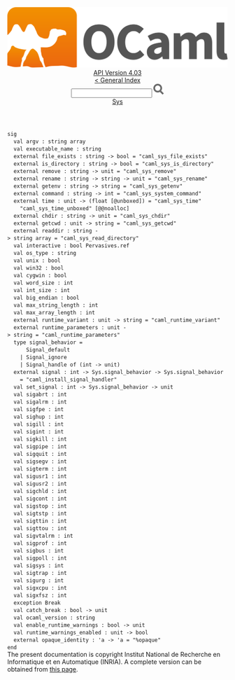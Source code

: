<!-- ((! set title API !)) ((! set documentation !)) ((! set api !)) ((! set nobreadcrumb !)) -->
<div class="api"><header><nav class="toc brand"><a class="brand" href="https://ocaml.org/"><img src="colour-logo-gray.svg" class="svg" alt="OCaml"></a></nav><nav class="toc"><div class="toc_version"><a href="/docs" id="version-select">API Version 4.03</a></div><a href="index.html">&lt; General Index</a><div class="api_search"><input type="text" name="apisearch" id="api_search" oninput="mySearch(false);" onkeypress="this.oninput();" onclick="this.oninput();" onpaste="this.oninput();">
<img src="search_icon.svg" alt="Search" class="svg" onclick="mySearch(false)"></div>
<div id="search_results"></div><div class="toc_title"><a href="Sys.html">Sys</a></div><ul></ul></nav></header>
<code class="code"><span class="keyword">sig</span>
&nbsp;&nbsp;<span class="keyword">val</span>&nbsp;argv&nbsp;:&nbsp;string&nbsp;array
&nbsp;&nbsp;<span class="keyword">val</span>&nbsp;executable_name&nbsp;:&nbsp;string
&nbsp;&nbsp;<span class="keyword">external</span>&nbsp;file_exists&nbsp;:&nbsp;string&nbsp;<span class="keywordsign">-&gt;</span>&nbsp;bool&nbsp;=&nbsp;<span class="string">"caml_sys_file_exists"</span>
&nbsp;&nbsp;<span class="keyword">external</span>&nbsp;is_directory&nbsp;:&nbsp;string&nbsp;<span class="keywordsign">-&gt;</span>&nbsp;bool&nbsp;=&nbsp;<span class="string">"caml_sys_is_directory"</span>
&nbsp;&nbsp;<span class="keyword">external</span>&nbsp;remove&nbsp;:&nbsp;string&nbsp;<span class="keywordsign">-&gt;</span>&nbsp;unit&nbsp;=&nbsp;<span class="string">"caml_sys_remove"</span>
&nbsp;&nbsp;<span class="keyword">external</span>&nbsp;rename&nbsp;:&nbsp;string&nbsp;<span class="keywordsign">-&gt;</span>&nbsp;string&nbsp;<span class="keywordsign">-&gt;</span>&nbsp;unit&nbsp;=&nbsp;<span class="string">"caml_sys_rename"</span>
&nbsp;&nbsp;<span class="keyword">external</span>&nbsp;getenv&nbsp;:&nbsp;string&nbsp;<span class="keywordsign">-&gt;</span>&nbsp;string&nbsp;=&nbsp;<span class="string">"caml_sys_getenv"</span>
&nbsp;&nbsp;<span class="keyword">external</span>&nbsp;command&nbsp;:&nbsp;string&nbsp;<span class="keywordsign">-&gt;</span>&nbsp;int&nbsp;=&nbsp;<span class="string">"caml_sys_system_command"</span>
&nbsp;&nbsp;<span class="keyword">external</span>&nbsp;time&nbsp;:&nbsp;unit&nbsp;<span class="keywordsign">-&gt;</span>&nbsp;(float&nbsp;[@unboxed])&nbsp;=&nbsp;<span class="string">"caml_sys_time"</span>
&nbsp;&nbsp;&nbsp;&nbsp;<span class="string">"caml_sys_time_unboxed"</span>&nbsp;[@@noalloc]
&nbsp;&nbsp;<span class="keyword">external</span>&nbsp;chdir&nbsp;:&nbsp;string&nbsp;<span class="keywordsign">-&gt;</span>&nbsp;unit&nbsp;=&nbsp;<span class="string">"caml_sys_chdir"</span>
&nbsp;&nbsp;<span class="keyword">external</span>&nbsp;getcwd&nbsp;:&nbsp;unit&nbsp;<span class="keywordsign">-&gt;</span>&nbsp;string&nbsp;=&nbsp;<span class="string">"caml_sys_getcwd"</span>
&nbsp;&nbsp;<span class="keyword">external</span>&nbsp;readdir&nbsp;:&nbsp;string&nbsp;<span class="keywordsign">-&gt;</span>&nbsp;string&nbsp;array&nbsp;=&nbsp;<span class="string">"caml_sys_read_directory"</span>
&nbsp;&nbsp;<span class="keyword">val</span>&nbsp;interactive&nbsp;:&nbsp;bool&nbsp;<span class="constructor">Pervasives</span>.ref
&nbsp;&nbsp;<span class="keyword">val</span>&nbsp;os_type&nbsp;:&nbsp;string
&nbsp;&nbsp;<span class="keyword">val</span>&nbsp;unix&nbsp;:&nbsp;bool
&nbsp;&nbsp;<span class="keyword">val</span>&nbsp;win32&nbsp;:&nbsp;bool
&nbsp;&nbsp;<span class="keyword">val</span>&nbsp;cygwin&nbsp;:&nbsp;bool
&nbsp;&nbsp;<span class="keyword">val</span>&nbsp;word_size&nbsp;:&nbsp;int
&nbsp;&nbsp;<span class="keyword">val</span>&nbsp;int_size&nbsp;:&nbsp;int
&nbsp;&nbsp;<span class="keyword">val</span>&nbsp;big_endian&nbsp;:&nbsp;bool
&nbsp;&nbsp;<span class="keyword">val</span>&nbsp;max_string_length&nbsp;:&nbsp;int
&nbsp;&nbsp;<span class="keyword">val</span>&nbsp;max_array_length&nbsp;:&nbsp;int
&nbsp;&nbsp;<span class="keyword">external</span>&nbsp;runtime_variant&nbsp;:&nbsp;unit&nbsp;<span class="keywordsign">-&gt;</span>&nbsp;string&nbsp;=&nbsp;<span class="string">"caml_runtime_variant"</span>
&nbsp;&nbsp;<span class="keyword">external</span>&nbsp;runtime_parameters&nbsp;:&nbsp;unit&nbsp;<span class="keywordsign">-&gt;</span>&nbsp;string&nbsp;=&nbsp;<span class="string">"caml_runtime_parameters"</span>
&nbsp;&nbsp;<span class="keyword">type</span>&nbsp;signal_behavior&nbsp;=
&nbsp;&nbsp;&nbsp;&nbsp;&nbsp;&nbsp;<span class="constructor">Signal_default</span>
&nbsp;&nbsp;&nbsp;&nbsp;<span class="keywordsign">|</span>&nbsp;<span class="constructor">Signal_ignore</span>
&nbsp;&nbsp;&nbsp;&nbsp;<span class="keywordsign">|</span>&nbsp;<span class="constructor">Signal_handle</span>&nbsp;<span class="keyword">of</span>&nbsp;(int&nbsp;<span class="keywordsign">-&gt;</span>&nbsp;unit)
&nbsp;&nbsp;<span class="keyword">external</span>&nbsp;signal&nbsp;:&nbsp;int&nbsp;<span class="keywordsign">-&gt;</span>&nbsp;<span class="constructor">Sys</span>.signal_behavior&nbsp;<span class="keywordsign">-&gt;</span>&nbsp;<span class="constructor">Sys</span>.signal_behavior
&nbsp;&nbsp;&nbsp;&nbsp;=&nbsp;<span class="string">"caml_install_signal_handler"</span>
&nbsp;&nbsp;<span class="keyword">val</span>&nbsp;set_signal&nbsp;:&nbsp;int&nbsp;<span class="keywordsign">-&gt;</span>&nbsp;<span class="constructor">Sys</span>.signal_behavior&nbsp;<span class="keywordsign">-&gt;</span>&nbsp;unit
&nbsp;&nbsp;<span class="keyword">val</span>&nbsp;sigabrt&nbsp;:&nbsp;int
&nbsp;&nbsp;<span class="keyword">val</span>&nbsp;sigalrm&nbsp;:&nbsp;int
&nbsp;&nbsp;<span class="keyword">val</span>&nbsp;sigfpe&nbsp;:&nbsp;int
&nbsp;&nbsp;<span class="keyword">val</span>&nbsp;sighup&nbsp;:&nbsp;int
&nbsp;&nbsp;<span class="keyword">val</span>&nbsp;sigill&nbsp;:&nbsp;int
&nbsp;&nbsp;<span class="keyword">val</span>&nbsp;sigint&nbsp;:&nbsp;int
&nbsp;&nbsp;<span class="keyword">val</span>&nbsp;sigkill&nbsp;:&nbsp;int
&nbsp;&nbsp;<span class="keyword">val</span>&nbsp;sigpipe&nbsp;:&nbsp;int
&nbsp;&nbsp;<span class="keyword">val</span>&nbsp;sigquit&nbsp;:&nbsp;int
&nbsp;&nbsp;<span class="keyword">val</span>&nbsp;sigsegv&nbsp;:&nbsp;int
&nbsp;&nbsp;<span class="keyword">val</span>&nbsp;sigterm&nbsp;:&nbsp;int
&nbsp;&nbsp;<span class="keyword">val</span>&nbsp;sigusr1&nbsp;:&nbsp;int
&nbsp;&nbsp;<span class="keyword">val</span>&nbsp;sigusr2&nbsp;:&nbsp;int
&nbsp;&nbsp;<span class="keyword">val</span>&nbsp;sigchld&nbsp;:&nbsp;int
&nbsp;&nbsp;<span class="keyword">val</span>&nbsp;sigcont&nbsp;:&nbsp;int
&nbsp;&nbsp;<span class="keyword">val</span>&nbsp;sigstop&nbsp;:&nbsp;int
&nbsp;&nbsp;<span class="keyword">val</span>&nbsp;sigtstp&nbsp;:&nbsp;int
&nbsp;&nbsp;<span class="keyword">val</span>&nbsp;sigttin&nbsp;:&nbsp;int
&nbsp;&nbsp;<span class="keyword">val</span>&nbsp;sigttou&nbsp;:&nbsp;int
&nbsp;&nbsp;<span class="keyword">val</span>&nbsp;sigvtalrm&nbsp;:&nbsp;int
&nbsp;&nbsp;<span class="keyword">val</span>&nbsp;sigprof&nbsp;:&nbsp;int
&nbsp;&nbsp;<span class="keyword">val</span>&nbsp;sigbus&nbsp;:&nbsp;int
&nbsp;&nbsp;<span class="keyword">val</span>&nbsp;sigpoll&nbsp;:&nbsp;int
&nbsp;&nbsp;<span class="keyword">val</span>&nbsp;sigsys&nbsp;:&nbsp;int
&nbsp;&nbsp;<span class="keyword">val</span>&nbsp;sigtrap&nbsp;:&nbsp;int
&nbsp;&nbsp;<span class="keyword">val</span>&nbsp;sigurg&nbsp;:&nbsp;int
&nbsp;&nbsp;<span class="keyword">val</span>&nbsp;sigxcpu&nbsp;:&nbsp;int
&nbsp;&nbsp;<span class="keyword">val</span>&nbsp;sigxfsz&nbsp;:&nbsp;int
&nbsp;&nbsp;<span class="keyword">exception</span>&nbsp;<span class="constructor">Break</span>
&nbsp;&nbsp;<span class="keyword">val</span>&nbsp;catch_break&nbsp;:&nbsp;bool&nbsp;<span class="keywordsign">-&gt;</span>&nbsp;unit
&nbsp;&nbsp;<span class="keyword">val</span>&nbsp;ocaml_version&nbsp;:&nbsp;string
&nbsp;&nbsp;<span class="keyword">val</span>&nbsp;enable_runtime_warnings&nbsp;:&nbsp;bool&nbsp;<span class="keywordsign">-&gt;</span>&nbsp;unit
&nbsp;&nbsp;<span class="keyword">val</span>&nbsp;runtime_warnings_enabled&nbsp;:&nbsp;unit&nbsp;<span class="keywordsign">-&gt;</span>&nbsp;bool
&nbsp;&nbsp;<span class="keyword">external</span>&nbsp;opaque_identity&nbsp;:&nbsp;<span class="keywordsign">'</span>a&nbsp;<span class="keywordsign">-&gt;</span>&nbsp;<span class="keywordsign">'</span>a&nbsp;=&nbsp;<span class="string">"%opaque"</span>
<span class="keyword">end</span></code><div class="copyright">The present documentation is copyright Institut National de Recherche en Informatique et en Automatique (INRIA). A complete version can be obtained from <a href="http://caml.inria.fr/pub/docs/manual-ocaml/">this page</a>.</div></div>